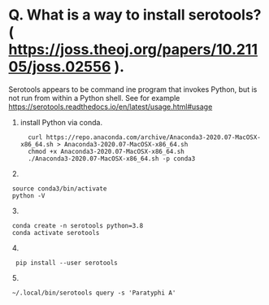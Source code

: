 # Q. What is a way to install serotools? ( https://joss.theoj.org/papers/10.21105/joss.02556 ). 

Serotools appears to be command ine program that invokes Python, but is not run from within a Python shell. See for example https://serotools.readthedocs.io/en/latest/usage.html#usage

1. install Python via conda.

   ```
     curl https://repo.anaconda.com/archive/Anaconda3-2020.07-MacOSX-x86_64.sh > Anaconda3-2020.07-MacOSX-x86_64.sh
     chmod +x Anaconda3-2020.07-MacOSX-x86_64.sh
     ./Anaconda3-2020.07-MacOSX-x86_64.sh -p conda3
   ```
   
2. 

  ```
   source conda3/bin/activate
   python -V
  ```
  
 3. 
 
  ```
   conda create -n serotools python=3.8
   conda activate serotools 
  ```
  
 4. 
  ```
    pip install --user serotools
  ```
  
 5.
  ```
   ~/.local/bin/serotools query -s 'Paratyphi A'
  ```
